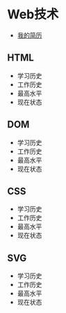 # Web技术
+ [我的简历](../README.md)
## HTML	
+ 学习历史
+ 工作历史
+ 最高水平
+ 现在状态
## DOM	
+ 学习历史
+ 工作历史
+ 最高水平
+ 现在状态
## CSS	
+ 学习历史
+ 工作历史
+ 最高水平
+ 现在状态
## SVG
+ 学习历史
+ 工作历史
+ 最高水平
+ 现在状态